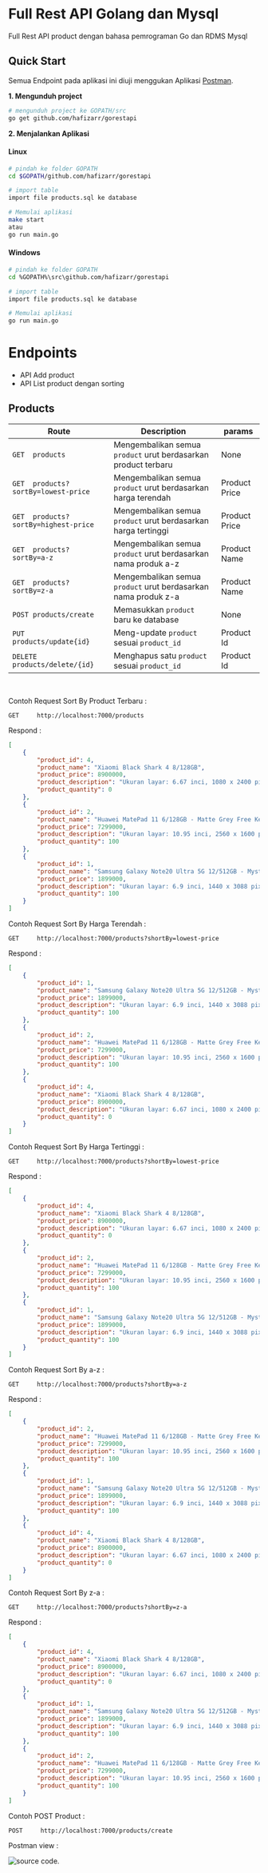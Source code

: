 # Full Rest API Golang dan Mysql
Full Rest API product dengan bahasa pemrograman Go dan RDMS Mysql

## Quick Start
Semua Endpoint pada aplikasi ini diuji menggukan Aplikasi [Postman](https://www.getpostman.com/).

**1. Mengunduh project**
```bash
# mengunduh project ke GOPATH/src
go get github.com/hafizarr/gorestapi

```

**2. Menjalankan Aplikasi**

#### Linux
```bash
# pindah ke folder GOPATH
cd $GOPATH/github.com/hafizarr/gorestapi

# import table
import file products.sql ke database 

# Memulai aplikasi
make start
atau
go run main.go
```

#### Windows
```bash
# pindah ke folder GOPATH
cd %GOPATH%\src\github.com/hafizarr/gorestapi

# import table
import file products.sql ke database 

# Memulai aplikasi
go run main.go
```

# Endpoints
- API Add product
- API List product dengan sorting

## Products

| Route | Description | params |
| --- | --- | --- |
| `GET  products` | Mengembalikan semua `product` urut berdasarkan product terbaru | None |
| `GET  products?sortBy=lowest-price` | Mengembalikan semua `product` urut berdasarkan harga terendah | Product Price |
| `GET  products?sortBy=highest-price` | Mengembalikan semua `product` urut berdasarkan harga tertinggi | Product Price |
| `GET  products?sortBy=a-z` | Mengembalikan semua `product` urut berdasarkan nama produk a-z | Product Name |
| `GET  products?sortBy=z-a` | Mengembalikan semua `product` urut berdasarkan nama produk z-a | Product Name |
| `POST products/create` | Memasukkan `product` baru ke database | None |
| `PUT products/update{id}` | Meng-update `product` sesuai `product_id` | Product Id |
| `DELETE products/delete/{id}` | Menghapus satu `product` sesuai `product_id` | Product Id |

<br>

Contoh Request Sort By Product Terbaru :
```http
GET     http://localhost:7000/products
```
Respond :
```json
[
    {
        "product_id": 4,
        "product_name": "Xiaomi Black Shark 4 8/128GB",
        "product_price": 8900000,
        "product_description": "Ukuran layar: 6.67 inci, 1080 x 2400 pixels, Super AMOLED, 144Hz",
        "product_quantity": 0
    },
    {
        "product_id": 2,
        "product_name": "Huawei MatePad 11 6/128GB - Matte Grey Free Keyboard + Mouse",
        "product_price": 7299000,
        "product_description": "Ukuran layar: 10.95 inci, 2560 x 1600 pixels, IPS LCD, 120Hz\r\nMemori: RAM 6 GB, ROM 128 GB, MicroSD up to 1TB\r\nSistem operasi: HarmonyOS 2\r\nCPU: Qualcomm Snapdragon 865 Octa-core (1x2.84 GHz Kryo 585 & 3x2.42 GHz Kryo 585 & 4x1.8 GHz Kryo 585)\r\nGPU: Adreno 650\r\nKamera: 13 MP, f/1.8, PDAF, depan 8 MP, f/2.0\r\nWiFi Only\r\nBaterai: Li-Po 7250 mAh, non-removable\r\nBerat: 485 gram\r\nGaransi Resmi.",
        "product_quantity": 100
    },
    {
        "product_id": 1,
        "product_name": "Samsung Galaxy Note20 Ultra 5G 12/512GB - Mystic Bronze Free E Voucher + Samsung Care+*",
        "product_price": 1899000,
        "product_description": "Ukuran layar: 6.9 inci, 1440 x 3088 pixels, Dynamic AMOLED 2X capacitive touchscreen, 16M colors\r\nMemori: RAM 12 GB, ROM 512 GB, MicroSD Slot\r\nSistem operasi: Android 11\r\nCPU: Exynos 990 (7 nm+) Octa-core\r\nGPU: Mali-G77 MP11\r\nKamera: Triple 108 MP, f/1.8; 12 MP, f/3.0; 12 MP, f/2.0, depan 10 MP, f/2.2\r\nSIM: Hybrid Dual SIM (Nano-SIM)\r\nBaterai: Non-removable Li-Ion 4500 mAh\r\nBerat: 208 gram\r\nGaransi Resmi",
        "product_quantity": 100
    }
]

```

Contoh Request Sort By Harga Terendah :
```http
GET     http://localhost:7000/products?shortBy=lowest-price
```
Respond :
```json
[
    {
        "product_id": 1,
        "product_name": "Samsung Galaxy Note20 Ultra 5G 12/512GB - Mystic Bronze Free E Voucher + Samsung Care+*",
        "product_price": 1899000,
        "product_description": "Ukuran layar: 6.9 inci, 1440 x 3088 pixels, Dynamic AMOLED 2X capacitive touchscreen, 16M colors\r\nMemori: RAM 12 GB, ROM 512 GB, MicroSD Slot\r\nSistem operasi: Android 11\r\nCPU: Exynos 990 (7 nm+) Octa-core\r\nGPU: Mali-G77 MP11\r\nKamera: Triple 108 MP, f/1.8; 12 MP, f/3.0; 12 MP, f/2.0, depan 10 MP, f/2.2\r\nSIM: Hybrid Dual SIM (Nano-SIM)\r\nBaterai: Non-removable Li-Ion 4500 mAh\r\nBerat: 208 gram\r\nGaransi Resmi",
        "product_quantity": 100
    },
    {
        "product_id": 2,
        "product_name": "Huawei MatePad 11 6/128GB - Matte Grey Free Keyboard + Mouse",
        "product_price": 7299000,
        "product_description": "Ukuran layar: 10.95 inci, 2560 x 1600 pixels, IPS LCD, 120Hz\r\nMemori: RAM 6 GB, ROM 128 GB, MicroSD up to 1TB\r\nSistem operasi: HarmonyOS 2\r\nCPU: Qualcomm Snapdragon 865 Octa-core (1x2.84 GHz Kryo 585 & 3x2.42 GHz Kryo 585 & 4x1.8 GHz Kryo 585)\r\nGPU: Adreno 650\r\nKamera: 13 MP, f/1.8, PDAF, depan 8 MP, f/2.0\r\nWiFi Only\r\nBaterai: Li-Po 7250 mAh, non-removable\r\nBerat: 485 gram\r\nGaransi Resmi.",
        "product_quantity": 100
    },
    {
        "product_id": 4,
        "product_name": "Xiaomi Black Shark 4 8/128GB",
        "product_price": 8900000,
        "product_description": "Ukuran layar: 6.67 inci, 1080 x 2400 pixels, Super AMOLED, 144Hz",
        "product_quantity": 0
    }
]

```

Contoh Request Sort By Harga Tertinggi :
```http
GET     http://localhost:7000/products?shortBy=lowest-price
```
Respond :
```json
[
    {
        "product_id": 4,
        "product_name": "Xiaomi Black Shark 4 8/128GB",
        "product_price": 8900000,
        "product_description": "Ukuran layar: 6.67 inci, 1080 x 2400 pixels, Super AMOLED, 144Hz",
        "product_quantity": 0
    },
    {
        "product_id": 2,
        "product_name": "Huawei MatePad 11 6/128GB - Matte Grey Free Keyboard + Mouse",
        "product_price": 7299000,
        "product_description": "Ukuran layar: 10.95 inci, 2560 x 1600 pixels, IPS LCD, 120Hz\r\nMemori: RAM 6 GB, ROM 128 GB, MicroSD up to 1TB\r\nSistem operasi: HarmonyOS 2\r\nCPU: Qualcomm Snapdragon 865 Octa-core (1x2.84 GHz Kryo 585 & 3x2.42 GHz Kryo 585 & 4x1.8 GHz Kryo 585)\r\nGPU: Adreno 650\r\nKamera: 13 MP, f/1.8, PDAF, depan 8 MP, f/2.0\r\nWiFi Only\r\nBaterai: Li-Po 7250 mAh, non-removable\r\nBerat: 485 gram\r\nGaransi Resmi.",
        "product_quantity": 100
    },
    {
        "product_id": 1,
        "product_name": "Samsung Galaxy Note20 Ultra 5G 12/512GB - Mystic Bronze Free E Voucher + Samsung Care+*",
        "product_price": 1899000,
        "product_description": "Ukuran layar: 6.9 inci, 1440 x 3088 pixels, Dynamic AMOLED 2X capacitive touchscreen, 16M colors\r\nMemori: RAM 12 GB, ROM 512 GB, MicroSD Slot\r\nSistem operasi: Android 11\r\nCPU: Exynos 990 (7 nm+) Octa-core\r\nGPU: Mali-G77 MP11\r\nKamera: Triple 108 MP, f/1.8; 12 MP, f/3.0; 12 MP, f/2.0, depan 10 MP, f/2.2\r\nSIM: Hybrid Dual SIM (Nano-SIM)\r\nBaterai: Non-removable Li-Ion 4500 mAh\r\nBerat: 208 gram\r\nGaransi Resmi",
        "product_quantity": 100
    }
]

```


Contoh Request Sort By a-z :
```http
GET     http://localhost:7000/products?shortBy=a-z
```
Respond :
```json
[
    {
        "product_id": 2,
        "product_name": "Huawei MatePad 11 6/128GB - Matte Grey Free Keyboard + Mouse",
        "product_price": 7299000,
        "product_description": "Ukuran layar: 10.95 inci, 2560 x 1600 pixels, IPS LCD, 120Hz\r\nMemori: RAM 6 GB, ROM 128 GB, MicroSD up to 1TB\r\nSistem operasi: HarmonyOS 2\r\nCPU: Qualcomm Snapdragon 865 Octa-core (1x2.84 GHz Kryo 585 & 3x2.42 GHz Kryo 585 & 4x1.8 GHz Kryo 585)\r\nGPU: Adreno 650\r\nKamera: 13 MP, f/1.8, PDAF, depan 8 MP, f/2.0\r\nWiFi Only\r\nBaterai: Li-Po 7250 mAh, non-removable\r\nBerat: 485 gram\r\nGaransi Resmi.",
        "product_quantity": 100
    },
    {
        "product_id": 1,
        "product_name": "Samsung Galaxy Note20 Ultra 5G 12/512GB - Mystic Bronze Free E Voucher + Samsung Care+*",
        "product_price": 1899000,
        "product_description": "Ukuran layar: 6.9 inci, 1440 x 3088 pixels, Dynamic AMOLED 2X capacitive touchscreen, 16M colors\r\nMemori: RAM 12 GB, ROM 512 GB, MicroSD Slot\r\nSistem operasi: Android 11\r\nCPU: Exynos 990 (7 nm+) Octa-core\r\nGPU: Mali-G77 MP11\r\nKamera: Triple 108 MP, f/1.8; 12 MP, f/3.0; 12 MP, f/2.0, depan 10 MP, f/2.2\r\nSIM: Hybrid Dual SIM (Nano-SIM)\r\nBaterai: Non-removable Li-Ion 4500 mAh\r\nBerat: 208 gram\r\nGaransi Resmi",
        "product_quantity": 100
    },
    {
        "product_id": 4,
        "product_name": "Xiaomi Black Shark 4 8/128GB",
        "product_price": 8900000,
        "product_description": "Ukuran layar: 6.67 inci, 1080 x 2400 pixels, Super AMOLED, 144Hz",
        "product_quantity": 0
    }
]

```

Contoh Request Sort By z-a :
```http
GET     http://localhost:7000/products?shortBy=z-a
```
Respond :
```json
[
    {
        "product_id": 4,
        "product_name": "Xiaomi Black Shark 4 8/128GB",
        "product_price": 8900000,
        "product_description": "Ukuran layar: 6.67 inci, 1080 x 2400 pixels, Super AMOLED, 144Hz",
        "product_quantity": 0
    },
    {
        "product_id": 1,
        "product_name": "Samsung Galaxy Note20 Ultra 5G 12/512GB - Mystic Bronze Free E Voucher + Samsung Care+*",
        "product_price": 1899000,
        "product_description": "Ukuran layar: 6.9 inci, 1440 x 3088 pixels, Dynamic AMOLED 2X capacitive touchscreen, 16M colors\r\nMemori: RAM 12 GB, ROM 512 GB, MicroSD Slot\r\nSistem operasi: Android 11\r\nCPU: Exynos 990 (7 nm+) Octa-core\r\nGPU: Mali-G77 MP11\r\nKamera: Triple 108 MP, f/1.8; 12 MP, f/3.0; 12 MP, f/2.0, depan 10 MP, f/2.2\r\nSIM: Hybrid Dual SIM (Nano-SIM)\r\nBaterai: Non-removable Li-Ion 4500 mAh\r\nBerat: 208 gram\r\nGaransi Resmi",
        "product_quantity": 100
    },
    {
        "product_id": 2,
        "product_name": "Huawei MatePad 11 6/128GB - Matte Grey Free Keyboard + Mouse",
        "product_price": 7299000,
        "product_description": "Ukuran layar: 10.95 inci, 2560 x 1600 pixels, IPS LCD, 120Hz\r\nMemori: RAM 6 GB, ROM 128 GB, MicroSD up to 1TB\r\nSistem operasi: HarmonyOS 2\r\nCPU: Qualcomm Snapdragon 865 Octa-core (1x2.84 GHz Kryo 585 & 3x2.42 GHz Kryo 585 & 4x1.8 GHz Kryo 585)\r\nGPU: Adreno 650\r\nKamera: 13 MP, f/1.8, PDAF, depan 8 MP, f/2.0\r\nWiFi Only\r\nBaterai: Li-Po 7250 mAh, non-removable\r\nBerat: 485 gram\r\nGaransi Resmi.",
        "product_quantity": 100
    }
]

```

Contoh POST Product :
```http
POST     http://localhost:7000/products/create
```
Postman view :

![source code.](https://github.com/hafizarr/gorestapi/blob/main/assets/uploads/ss.png)

```
